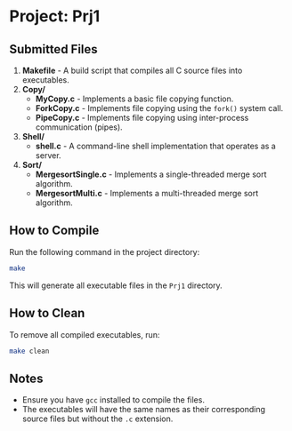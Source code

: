 # Project: Prj1

## Submitted Files

1. **Makefile** - A build script that compiles all C source files into executables.
2. **Copy/**
   - **MyCopy.c** - Implements a basic file copying function.
   - **ForkCopy.c** - Implements file copying using the `fork()` system call.
   - **PipeCopy.c** - Implements file copying using inter-process communication (pipes).
3. **Shell/**
   - **shell.c** - A command-line shell implementation that operates as a server.
4. **Sort/**
   - **MergesortSingle.c** - Implements a single-threaded merge sort algorithm.
   - **MergesortMulti.c** - Implements a multi-threaded merge sort algorithm. 

## How to Compile
Run the following command in the project directory:
```sh
make
```
This will generate all executable files in the `Prj1` directory.

## How to Clean
To remove all compiled executables, run:
```sh
make clean
```

## Notes
- Ensure you have `gcc` installed to compile the files.
- The executables will have the same names as their corresponding source files but without the `.c` extension.
